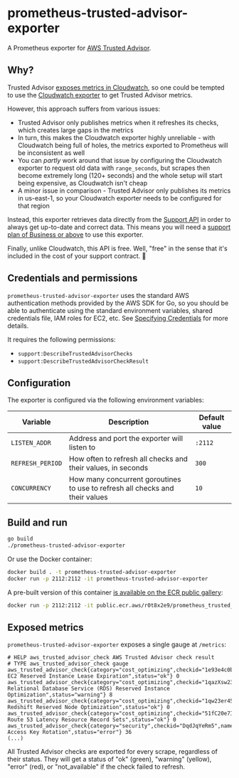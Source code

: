 # prometheus-trusted-advisor-exporter

A Prometheus exporter for [AWS Trusted Advisor](https://aws.amazon.com/premiumsupport/technology/trusted-advisor/).

## Why?

Trusted Advisor [exposes metrics in Cloudwatch](https://docs.aws.amazon.com/awssupport/latest/user/cloudwatch-metrics-ta.html), so one could be tempted to use the [Cloudwatch exporter](https://github.com/prometheus/cloudwatch_exporter) to get Trusted Advisor metrics.

However, this approach suffers from various issues:
- Trusted Advisor only publishes metrics when it refreshes its checks, which creates large gaps in the metrics
- In turn, this makes the Cloudwatch exporter highly unreliable - with Cloudwatch being full of holes, the metrics exported to Prometheus will be inconsistent as well
- You can _partly_ work around that issue by configuring the Cloudwatch exporter to request old data with `range_seconds`, but scrapes then become extremely long (120+ seconds) and the whole setup will start being expensive, as Cloudwatch isn't cheap
- A minor issue in comparison - Trusted Advisor only publishes its metrics in us-east-1, so your Cloudwatch exporter needs to be configured for that region

Instead, this exporter retrieves data directly from the [Support API](https://docs.aws.amazon.com/sdk-for-go/api/service/support/) in order to always get up-to-date and correct data. This means you will need a [support plan of Business or above](https://aws.amazon.com/premiumsupport/plans/) to use this exporter.

Finally, unlike Cloudwatch, this API is free. Well, "free" in the sense that it's included in the cost of your support contract. 🙂

## Credentials and permissions

`prometheus-trusted-advisor-exporter` uses the standard AWS authentication methods provided by the AWS SDK for Go, so you should be able to authenticate using the standard environment variables, shared credentials file, IAM roles for EC2, etc. See [Specifying Credentials](https://docs.aws.amazon.com/sdk-for-go/v1/developer-guide/configuring-sdk.html#specifying-credentials) for more details.

It requires the following permissions:
- `support:DescribeTrustedAdvisorChecks`
- `support:DescribeTrustedAdvisorCheckResult`

## Configuration

The exporter is configured via the following environment variables:

| Variable         | Description   | Default value |
|------------------| ------------- |---------------|
| `LISTEN_ADDR`    | Address and port the exporter will listen to  | `:2112`       |
| `REFRESH_PERIOD` | How often to refresh all checks and their values, in seconds  | `300`         |
| `CONCURRENCY`    | How many concurrent goroutines to use to refresh all checks and their values  | `10`         |

## Build and run

```bash
go build
./prometheus-trusted-advisor-exporter
```

Or use the Docker container:

```bash
docker build . -t prometheus-trusted-advisor-exporter
docker run -p 2112:2112 -it prometheus-trusted-advisor-exporter
```

A pre-built version of this container [is available on the ECR public gallery](https://gallery.ecr.aws/r0t8x2e9/prometheus_trusted_advisor_exporter):

```bash
docker run -p 2112:2112 -it public.ecr.aws/r0t8x2e9/prometheus_trusted_advisor_exporter
```

## Exposed metrics

`prometheus-trusted-advisor-exporter` exposes a single gauge at `/metrics`:

```
# HELP aws_trusted_advisor_check AWS Trusted Advisor check result
# TYPE aws_trusted_advisor_check gauge
aws_trusted_advisor_check{category="cost_optimizing",checkid="1e93e4c0b5",name="Amazon EC2 Reserved Instance Lease Expiration",status="ok"} 0
aws_trusted_advisor_check{category="cost_optimizing",checkid="1qazXsw23e",name="Amazon Relational Database Service (RDS) Reserved Instance Optimization",status="warning"} 8
aws_trusted_advisor_check{category="cost_optimizing",checkid="1qw23er45t",name="Amazon Redshift Reserved Node Optimization",status="ok"} 0
aws_trusted_advisor_check{category="cost_optimizing",checkid="51fC20e7I2",name="Amazon Route 53 Latency Resource Record Sets",status="ok"} 0
aws_trusted_advisor_check{category="security",checkid="DqdJqYeRm5",name="IAM Access Key Rotation",status="error"} 36
(...)
```

All Trusted Advisor checks are exported for every scrape, regardless of their status. They will get a status of "ok" (green), "warning" (yellow), "error" (red), or "not_available" if the check failed to refresh.
